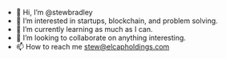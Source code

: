 - 👋 Hi, I’m @stewbradley
- 👀 I’m interested in startups, blockchain, and problem solving. 
- 🌱 I’m currently learning as much as I can. 
- 💞️ I’m looking to collaborate on anything interesting.
- 📫 How to reach me stew@elcapholdings.com

<!---
stewbradley/stewbradley is a ✨ special ✨ repository because its `README.md` (this file) appears on your GitHub profile.
You can click the Preview link to take a look at your changes.
--->
